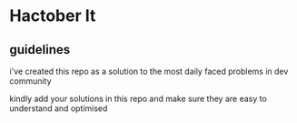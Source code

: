 # Hactober It

## guidelines 

i've created this repo as a solution to the most daily faced problems in dev community 

kindly add your solutions in this repo and make sure they are easy to understand and optimised
